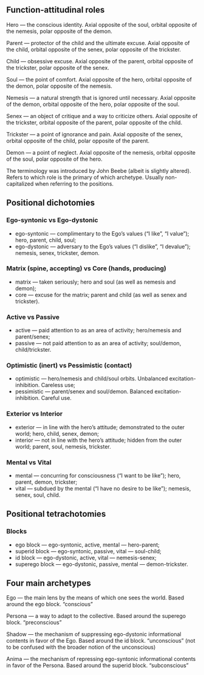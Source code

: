 ## Function-attitudinal roles

Hero — the conscious identity. Axial opposite of the soul, orbital opposite of the nemesis, polar opposite of the demon.

Parent — protector of the child and the ultimate excuse. Axial opposite of the child, orbital opposite of the senex, polar opposite of the trickster.

Child — obsessive excuse. Axial opposite of the parent, orbital opposite of the trickster, polar opposite of the senex.

Soul — the point of comfort. Axial opposite of the hero, orbital opposite of the demon, polar opposite of the nemesis.

Nemesis — a natural strength that is ignored until necessary. Axial opposite of the demon, orbital opposite of the hero, polar opposite of the soul.

Senex — an object of critique and a way to criticize others. Axial opposite of the trickster, orbital opposite of the parent, polar opposite of the child.

Trickster — a point of ignorance and pain. Axial opposite of the senex, orbital opposite of the child, polar opposite of the parent.

Demon — a point of neglect. Axial opposite of the nemesis, orbital opposite of the soul, polar opposite of the hero.

The terminology was introduced by John Beebe (albeit is slightly altered). Refers to which role is the primary of which archetype. Usually non-capitalized when referring to the positions.

## Positional dichotomies

### Ego-syntonic vs Ego-dystonic

- ego-syntonic — complimentary to the Ego’s values (“I like”, “I value”); hero, parent, child, soul;
- ego-dystonic — adversary to the Ego’s values (“I dislike”, “I devalue”); nemesis, senex, trickster, demon.

### Matrix (spine, accepting) vs Core (hands, producing)

- matrix — taken seriously; hero and soul (as well as nemesis and demon);
- core — excuse for the matrix; parent and child (as well as senex and trickster).

### Active vs Passive

- active — paid attention to as an area of activity; hero/nemesis and parent/senex;
- passive — not paid attention to as an area of activity; soul/demon, child/trickster.

### Optimistic (inert) vs Pessimistic (contact)

- optimistic — hero/nemesis and child/soul orbits. Unbalanced excitation-inhibition. Careless use;
- pessimistic — parent/senex and soul/demon. Balanced excitation-inhibition. Careful use.

### Exterior vs Interior

- exterior — in line with the hero’s attitude; demonstrated to the outer world; hero, child, senex, demon;
- interior — not in line with the hero’s attitude; hidden from the outer world; parent, soul, nemesis, trickster.

### Mental vs Vital

- mental — concurring for consciousness (“I want to be like”); hero, parent, demon, trickster;
- vital — subdued by the mental (“I have no desire to be like”); nemesis, senex, soul, child.

## Positional tetrachotomies

### Blocks

- ego block — ego-syntonic, active, mental — hero-parent;
- superid block — ego-syntonic, passive, vital — soul-child;
- id block — ego-dystonic, active, vital — nemesis-senex;
- superego block — ego-dystonic, passive, mental — demon-trickster.

## Four main archetypes

Ego — the main lens by the means of which one sees the world. Based around the ego block. “conscious”

Persona — a way to adapt to the collective. Based around the superego block. “preconscious”

Shadow — the mechanism of suppressing ego-dystonic informational contents in favor of the Ego. Based around the id block. “unconscious” (not to be confused with the broader notion of the unconscious)

Anima — the mechanism of repressing ego-syntonic informational contents in favor of the Persona. Based around the superid block. “subconscious”
